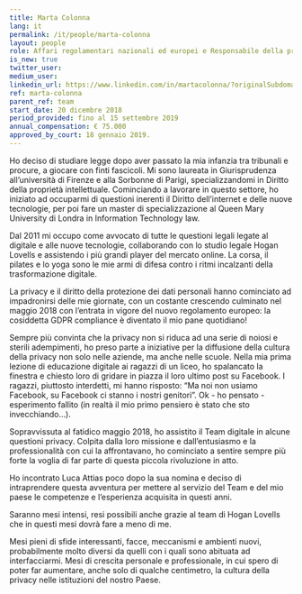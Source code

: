 ```yaml
---
title: Marta Colonna
lang: it
permalink: /it/people/marta-colonna
layout: people
role: Affari regolamentari nazionali ed europei e Responsabile della protezione dei dati (Rpd)
is_new: true
twitter_user: 
medium_user:
linkedin_url: https://www.linkedin.com/in/martacolonna/?originalSubdomain=it
ref: marta-colonna
parent_ref: team
start_date: 20 dicembre 2018
period_provided: fino al 15 settembre 2019
annual_compensation: € 75.000
approved_by_court: 18 gennaio 2019.
---
```

Ho deciso di studiare legge dopo aver passato la mia infanzia tra tribunali e procure, a giocare con finti fascicoli. Mi sono laureata in Giurisprudenza all’università di Firenze e alla Sorbonne di Parigi, specializzandomi in Diritto della proprietà intellettuale. Cominciando a lavorare in questo settore, ho iniziato ad occuparmi di questioni inerenti il Diritto dell’internet e delle nuove tecnologie, per poi fare un master di specializzazione al Queen Mary University di Londra in Information Technology law. 

Dal 2011 mi occupo come avvocato di tutte le questioni legali legate al digitale e alle nuove tecnologie, collaborando con lo studio legale Hogan Lovells e assistendo i più grandi player del mercato online. La corsa, il pilates e lo yoga sono le mie armi di difesa contro i ritmi incalzanti della trasformazione digitale. 

La privacy e il diritto della protezione dei dati personali hanno cominciato ad impadronirsi delle mie giornate, con un costante crescendo culminato nel maggio 2018 con l’entrata in vigore del nuovo regolamento europeo: la cosiddetta GDPR compliance è diventato il mio pane quotidiano!

Sempre più convinta che la privacy non si riduca ad una serie di noiosi e sterili adempimenti, ho preso parte a iniziative per la diffusione della cultura della privacy non solo nelle aziende, ma anche nelle scuole. Nella mia prima lezione di educazione digitale ai ragazzi di un liceo, ho spalancato la finestra e chiesto loro di gridare in piazza il loro ultimo post su Facebook. I ragazzi, piuttosto interdetti, mi hanno risposto: “Ma noi non usiamo Facebook, su Facebook ci stanno i nostri genitori”. Ok - ho pensato -  esperimento fallito (in realtà il mio primo pensiero è stato che sto invecchiando…).

Sopravvissuta al fatidico maggio 2018, ho assistito il Team digitale in alcune questioni privacy. Colpita dalla loro missione e dall’entusiasmo e la professionalità con cui la affrontavano, ho cominciato a sentire sempre più forte la voglia di far parte di questa piccola rivoluzione in atto. 

Ho incontrato Luca Attias poco dopo la sua nomina e deciso di intraprendere questa avventura per mettere al servizio del Team e del mio paese le competenze e l’esperienza acquisita in questi anni. 

Saranno  mesi intensi, resi possibili anche grazie al team di Hogan Lovells che in questi mesi dovrà fare a meno di me. 

Mesi pieni di sfide interessanti, facce, meccanismi e ambienti nuovi, probabilmente molto diversi da quelli con i quali sono abituata ad interfacciarmi. Mesi di crescita personale e professionale, in cui spero di poter far aumentare, anche solo di qualche centimetro, la cultura della privacy nelle istituzioni del nostro Paese.
